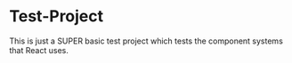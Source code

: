 # Test-Project

This is just a SUPER basic test project which tests the component systems that React uses. 

